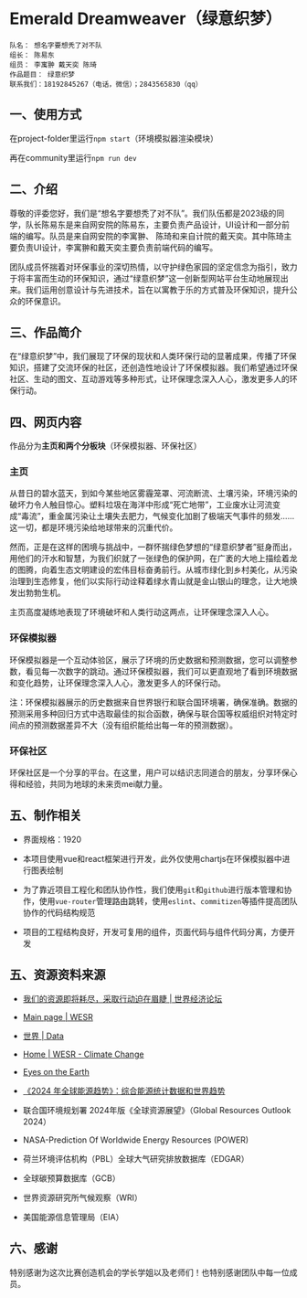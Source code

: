 # Emerald Dreamweaver（绿意织梦）

    队名： 想名字要想秃了对不队
    组长： 陈易东
    组员： 李寓翀 戴天奕 陈琦
    作品题目： 绿意织梦
    联系我们：18192845267（电话，微信）；2843565830（qq）

## 一、使用方式

在project-folder里运行`npm start`（环境模拟器渲染模块）

再在community里运行`npm run dev`

## 二、介绍

尊敬的评委您好，我们是“想名字要想秃了对不队”。我们队伍都是2023级的同学，队长陈易东是来自网安院的陈易东，主要负责产品设计，UI设计和一部分前端的编写。队员是来自网安院的李寓翀、 陈琦和来自计院的戴天奕。其中陈琦主要负责UI设计，李寓翀和戴天奕主要负责前端代码的编写。

团队成员怀揣着对环保事业的深切热情，以守护绿色家园的坚定信念为指引，致力于将丰富而生动的环保知识，通过“绿意织梦”这一创新型网站平台生动地展现出来。我们运用创意设计与先进技术，旨在以寓教于乐的方式普及环保知识，提升公众的环保意识。

## 三、作品简介

在“绿意织梦”中，我们展现了环保的现状和人类环保行动的显著成果，传播了环保知识，搭建了交流环保的社区，还创造性地设计了环保模拟器。我们希望通过环保社区、生动的图文、互动游戏等多种形式，让环保理念深入人心，激发更多人的环保行动。

## 四、网页内容

作品分为**主页和两个分板块**（环保模拟器、环保社区）

### 主页

从昔日的碧水蓝天，到如今某些地区雾霾笼罩、河流断流、土壤污染，环境污染的破坏力令人触目惊心。塑料垃圾在海洋中形成“死亡地带”，工业废水让河流变成“毒流”，重金属污染让土壤失去肥力，气候变化加剧了极端天气事件的频发……这一切，都是环境污染给地球带来的沉重代价。

然而，正是在这样的困境与挑战中，一群怀揣绿色梦想的“绿意织梦者”挺身而出，用他们的汗水和智慧，为我们织就了一张绿色的保护网，在广袤的大地上描绘着龙的图腾，向着生态文明建设的宏伟目标奋勇前行。从城市绿化到乡村美化，从污染治理到生态修复，他们以实际行动诠释着绿水青山就是金山银山的理念，让大地焕发出勃勃生机。

主页高度凝练地表现了环境破坏和人类行动这两点，让环保理念深入人心。

### 环保模拟器

环保模拟器是一个互动体验区，展示了环境的历史数据和预测数据，您可以调整参数，看见每一次数字的跳动。通过环保模拟器，我们可以更直观地了看到环境数据和变化趋势，让环保理念深入人心，激发更多人的环保行动。

注：环保模拟器展示的历史数据来自世界银行和联合国环境署，确保准确。数据的预测采用多种回归方式中选取最佳的拟合函数，确保与联合国等权威组织对特定时间点的预测数据差异不大（没有组织能给出每一年的预测数据）。

### 环保社区

环保社区是一个分享的平台。在这里，用户可以结识志同道合的朋友，分享环保心得和经验，共同为地球的未来贡mei献力量。

## 五、制作相关

* 界面规格：1920

* 本项目使用vue和react框架进行开发，此外仅使用chartjs在环保模拟器中进行图表绘制

* 为了靠近项目工程化和团队协作性，我们使用`git`和`github`进行版本管理和协作，使用`vue-router`管理路由跳转，使用`eslint`、`commitizen`等插件提高团队协作的代码结构规范

* 项目的工程结构良好，开发可复用的组件，页面代码与组件代码分离，方便开发

## 五、资源资料来源

* [我们的资源即将耗尽，采取行动迫在眉睫 | 世界经济论坛](https://cn.weforum.org/agenda/2024/05/https-www-weforum-org-agenda-2024-03-sustainable-resource-consumption-urgent-un-cn/)

* [Main page | WESR](https://wesr.unep.org/)

* [世界 | Data](https://data.worldbank.org.cn/region/%E4%B8%96%E7%95%8C)

* [Home | WESR - Climate Change](https://wesr.unep.org/climate/)

* [Eyes on the Earth](https://eyes.nasa.gov/apps/earth/#/)

* [《2024 年全球能源趋势》：综合能源统计数据和世界趋势](https://www.enerdata.net.cn/publications/reports-presentations/world-energy-trends.html)

* 联合国环境规划署 2024年版《全球资源展望》（Global Resources Outlook 2024）

* NASA-Prediction Of Worldwide Energy Resources (POWER)

* 荷兰环境评估机构（PBL）全球大气研究排放数据库（EDGAR）

* 全球碳预算数据库（GCB）

* 世界资源研究所气候观察（WRI）

* 美国能源信息管理局（EIA）

## 六、感谢

​ 特别感谢为这次比赛创造机会的学长学姐以及老师们！也特别感谢团队中每一位成员。
